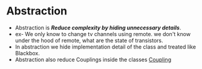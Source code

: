 # Abstraction
- Abstraction is ***Reduce complexity by hiding unnecessary details***.
- ex- We only know to change tv channels using remote. we don't know under the hood of remote, what are the state of transistors. 
- In abstraction we hide implementation detail of the class and treated like Blackbox.
- Abstraction also reduce Couplings inside the classes [Coupling](35%20Coupling.md)